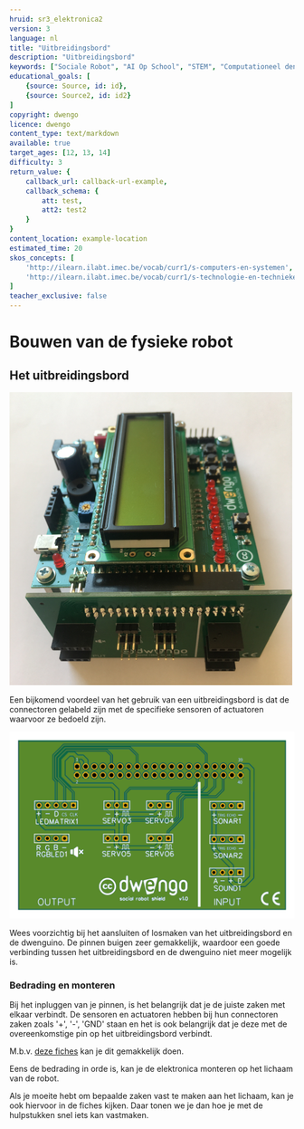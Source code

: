 ```yaml
---
hruid: sr3_elektronica2
version: 3
language: nl
title: "Uitbreidingsbord"
description: "Uitbreidingsbord"
keywords: ["Sociale Robot", "AI Op School", "STEM", "Computationeel denken", "Grafisch programmeren"]
educational_goals: [
    {source: Source, id: id}, 
    {source: Source2, id: id2}
]
copyright: dwengo
licence: dwengo
content_type: text/markdown
available: true
target_ages: [12, 13, 14]
difficulty: 3
return_value: {
    callback_url: callback-url-example,
    callback_schema: {
        att: test,
        att2: test2
    }
}
content_location: example-location
estimated_time: 20
skos_concepts: [
    'http://ilearn.ilabt.imec.be/vocab/curr1/s-computers-en-systemen', 
    'http://ilearn.ilabt.imec.be/vocab/curr1/s-technologie-en-technieken'
]
teacher_exclusive: false
---
```


# Bouwen van de fysieke robot
## Het uitbreidingsbord

![](embed/pcb.png "Uitbreidingsbord")

Een bijkomend voordeel van het gebruik van een uitbreidingsbord is dat de connectoren gelabeld zijn met de specifieke sensoren of actuatoren waarvoor ze bedoeld zijn.

![](embed/pcb-inkscape.png "Figuur uitbreidingsbord")

<div class="alert alert-box alert-danger">
Wees voorzichtig bij het aansluiten of losmaken van het uitbreidingsbord en de dwenguino. De pinnen buigen zeer gemakkelijk, waardoor een goede verbinding tussen het uitbreidingsbord en de dwenguino niet meer mogelijk is.
</div>

### Bedrading en monteren
Bij het inpluggen van je pinnen, is het belangrijk dat je de juiste zaken met elkaar verbindt. De sensoren en actuatoren hebben bij hun connectoren zaken zoals '+', '-', 'GND' staan en het is ook belangrijk dat je deze met de overeenkomstige pin op het uitbreidingsbord verbindt.

M.b.v. [deze fiches](embed/leerlingenfiches.pdf "fiches") kan je dit gemakkelijk doen.  

Eens de bedrading in orde is, kan je de elektronica monteren op het lichaam van de robot.  

Als je moeite hebt om bepaalde zaken vast te maken aan het lichaam, kan je ook hiervoor in de fiches kijken. Daar tonen we je dan hoe je met de hulpstukken snel iets kan vastmaken.